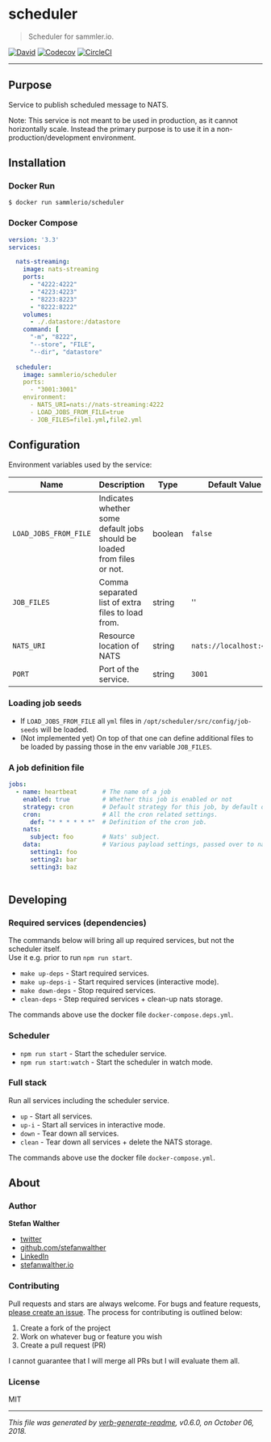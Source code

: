 # scheduler

> Scheduler for sammler.io.

[![David](https://img.shields.io/david/sammler/scheduler.svg)](https://github.com/sammler/scheduler)
[![Codecov](https://img.shields.io/codecov/c/github/sammler/scheduler.svg?logo=codecov)](https://codecov.io/gh/sammler/scheduler)
[![CircleCI](https://img.shields.io/circleci/project/github/sammler/scheduler/master.svg)](https://circleci.com/gh/sammler/scheduler)

---

## Purpose

Service to publish scheduled message to NATS.

Note: This service is not meant to be used in production, as it cannot horizontally scale. Instead the primary purpose is to use it in a non-production/development environment.

## Installation

### Docker Run

```
$ docker run sammlerio/scheduler
```

### Docker Compose

```yaml
version: '3.3'
services:

  nats-streaming:
    image: nats-streaming
    ports:
      - "4222:4222"
      - "4223:4223"
      - "8223:8223"
      - "8222:8222"
    volumes:
      - ./.datastore:/datastore
    command: [
      "-m", "8222",
      "--store", "FILE",
      "--dir", "datastore"
  
  scheduler:
    image: sammlerio/scheduler
    ports:
      - "3001:3001"
    environment:
      - NATS_URI=nats://nats-streaming:4222
      - LOAD_JOBS_FROM_FILE=true
      - JOB_FILES=file1.yml,file2.yml
```

## Configuration

Environment variables used by the service:

| Name                  | Description                                                             | Type          | Default Value           |
| ---                   | ---                                                                     | ---           | ---                     |
| `LOAD_JOBS_FROM_FILE` | Indicates whether some default jobs should be loaded from files or not. | boolean       | `false`                 |
| `JOB_FILES`           | Comma separated list of extra files to load from.                       | string        | ''                      |
| `NATS_URI`            | Resource location of NATS                                               | string        | `nats://localhost:4222` |
| `PORT`                | Port of the service.                                                    | string        | `3001`                  |

### Loading job seeds

- If `LOAD_JOBS_FROM_FILE` all `yml` files in `/opt/scheduler/src/config/job-seeds` will be loaded.
- (Not implemented yet) On top of that one can define additional files to be loaded by passing those in the env variable `JOB_FILES`.

### A job definition file

```yaml
jobs:
  - name: heartbeat       # The name of a job
    enabled: true         # Whether this job is enabled or not
    strategy: cron        # Default strategy for this job, by default only `cron` for now.
    cron:                 # All the cron related settings.
      def: "* * * * * *"  # Definition of the cron job.
    nats:
      subject: foo        # Nats' subject.
    data:                 # Various payload settings, passed over to nats.
      setting1: foo           
      setting2: bar
      setting3: baz
    
```

## Developing

### Required services (dependencies)

The commands below will bring all up required services, but not the scheduler itself.  
Use it e.g. prior to run `npm run start`.

- `make up-deps` - Start required services.
- `make up-deps-i` - Start required services (interactive mode).
- `make down-deps` - Stop required services.
- `clean-deps` - Step required services + clean-up nats storage.

The commands above use the docker file `docker-compose.deps.yml`.

### Scheduler

- `npm run start` - Start the scheduler service.
- `npm run start:watch` - Start the scheduler in watch mode.

### Full stack

Run all services including the scheduler service.

- `up` - Start all services.
- `up-i` - Start all services in interactive mode.
- `down` - Tear down all services.
- `clean` - Tear down all services + delete the NATS storage.

The commands above use the docker file `docker-compose.yml`.

## About

### Author
**Stefan Walther**

* [twitter](http://twitter.com/waltherstefan)  
* [github.com/stefanwalther](http://github.com/stefanwalther) 
* [LinkedIn](https://www.linkedin.com/in/stefanwalther/) 
* [stefanwalther.io](https://stefanwalther.io)

### Contributing
Pull requests and stars are always welcome. For bugs and feature requests, [please create an issue](https://github.com/sammlerio/scheduler/issues). The process for contributing is outlined below:

1. Create a fork of the project
2. Work on whatever bug or feature you wish
3. Create a pull request (PR)

I cannot guarantee that I will merge all PRs but I will evaluate them all.

### License
MIT

***

_This file was generated by [verb-generate-readme](https://github.com/verbose/verb-generate-readme), v0.6.0, on October 06, 2018._

